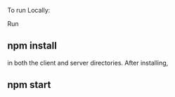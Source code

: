 To run Locally:

Run 
## npm install 
in both the client and server directories. After installing, 
## npm start
